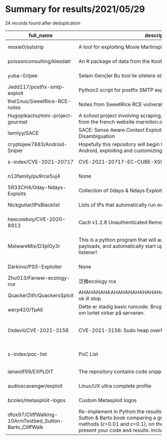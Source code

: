 
# Summary for results/2021/05/29
    
24 records found after deduplication

| full_name | description | html_url | matched_list | matched_count | pushed_at | size | stargazers_count | language | forks_count |
|---------------------------------------------------------|------------------------------------------------------------------------------------------------------------------------------------------------------------------------------------------------------------------------------------------------------------------|----------------------------------------------------------------------------|---------------------------------------------|-----------------|---------------------------|--------|--------------------|------------------|---------------|
| moxie0/sslstrip | A tool for exploiting Moxie Marlinspike's SSL "stripping" attack. | https://github.com/moxie0/sslstrip | ['exploit'] | 1 | 2021-05-29 01:53:12+00:00 | 519 | 1641 | Python | 387 |
| poissonconsulting/klexdatr | An R package of data from the Kootenay Lake Exploitation Study | https://github.com/poissonconsulting/klexdatr | ['exploit'] | 1 | 2021-05-29 21:00:07+00:00 | 38837 | 0 | R | 1 |
| yuba-0/qwe | Selam Gençler Bu tool ile sitelere otomatik exploit basabilirsiniz. | https://github.com/yuba-0/qwe | ['exploit'] | 1 | 2021-05-29 20:56:48+00:00 | 0 | 0 | | 0 |
| Jedd117/postfix-smtp-exploit | Python3 script for postfix SMTP exploit. | https://github.com/Jedd117/postfix-smtp-exploit | ['exploit'] | 1 | 2021-05-29 18:22:43+00:00 | 0 | 0 | | 0 |
| thel1nus/SweetRice-RCE-notes | Notes from SweetRice RCE vulnerability and "Lazy admin" CTF. | https://github.com/thel1nus/SweetRice-RCE-notes | ['rce'] | 1 | 2021-05-29 12:19:21+00:00 | 934 | 3 | | 0 |
| Hugopikachu/mini-project-gourmet | A school project involving scraping, cleaning and exploiting data from the french website marmiton.org | https://github.com/Hugopikachu/mini-project-gourmet | ['exploit'] | 1 | 2021-05-29 12:21:09+00:00 | 289 | 0 | Jupyter Notebook | 0 |
| lwmlyy/SACE | SACE: Sense Aware Context Exploitation for Word Sense Disambiguation | https://github.com/lwmlyy/SACE | ['exploit'] | 1 | 2021-05-29 08:44:57+00:00 | 0 | 0 | | 0 |
| cryptojew7883/Android-Sniper | Hopefully this repository will begin to enlighten me on the ways of Android, exploiting and customizing them! | https://github.com/cryptojew7883/Android-Sniper | ['exploit'] | 1 | 2021-05-29 08:31:03+00:00 | 0 | 0 | | 0 |
| s-index/CVE-2021-20717 | CVE-2021-20717-EC-CUBE-XSS | https://github.com/s-index/CVE-2021-20717 | ['cve-2'] | 1 | 2021-05-29 08:12:04+00:00 | 1 | 0 | | 0 |
| n13family/pu9rce5uj4 | None | https://github.com/n13family/pu9rce5uj4 | ['rce'] | 1 | 2021-05-29 07:34:15+00:00 | 0 | 0 | | 0 |
| 5R33CH4/0day-Ndays-Exploits | Collection of 0days & Ndays Exploits | https://github.com/5R33CH4/0day-Ndays-Exploits | ['0day', 'exploit'] | 2 | 2021-05-29 07:04:38+00:00 | 0 | 0 | | 0 |
| Nickguitar/IPsBlacklist | Lists of IPs that automatically run exploits on webservers | https://github.com/Nickguitar/IPsBlacklist | ['exploit'] | 1 | 2021-05-29 05:27:27+00:00 | 9 | 3 | | 0 |
| hexcowboy/CVE-2020-8813 | Cacti v1.2.8 Unauthenticated Remote Code Execution | https://github.com/hexcowboy/CVE-2020-8813 | ['cve-2', 'remote code execution'] | 2 | 2021-05-29 12:34:33+00:00 | 6 | 0 | Python | 0 |
| MalwareMix/D3pl0y3r | This is a python program that will automate making msfvenom payloads, and automatically start up metasploit and start up a listener! | https://github.com/MalwareMix/D3pl0y3r | ['metasploit module OR metasploit payload'] | 1 | 2021-05-29 06:10:34+00:00 | 29 | 2 | Python | 0 |
| Darkinsi/PS5-Exploiter | None | https://github.com/Darkinsi/PS5-Exploiter | ['exploit'] | 1 | 2021-05-29 15:10:48+00:00 | 1965 | 0 | JavaScript | 0 |
| Zhu013/Fanwei-ecology-rce | 泛微ecology rce | https://github.com/Zhu013/Fanwei-ecology-rce | ['rce'] | 1 | 2021-05-29 05:46:10+00:00 | 712 | 1 | Python | 0 |
| QuackerZith/QuackersSploit | AHAHAHAHAAHAHAHAHAHAHAHAHHAHAHAHAHAHAHAHAHAHA ok ill stop | https://github.com/QuackerZith/QuackersSploit | ['sploit'] | 1 | 2021-05-29 07:40:53+00:00 | 166 | 0 | nan | 0 |
| werp420/TpAll | Dette er stadig basic runcode. Brug CEVA eller noget andet til at test om lortet virker på serveren. | https://github.com/werp420/TpAll | ['exploit'] | 1 | 2021-05-29 21:07:28+00:00 | 7 | 6 | Lua | 2 |
| 0xdevil/CVE-2021-3156 | CVE-2021-3156: Sudo heap overflow exploit for Debain 10 | https://github.com/0xdevil/CVE-2021-3156 | ['cve-2', 'exploit', 'heap overflow'] | 3 | 2021-05-29 10:48:54+00:00 | 276 | 34 | C | 8 |
| s-index/poc-list | PoC List | https://github.com/s-index/poc-list | ['exploit', 'vulnerability poc'] | 2 | 2021-05-29 08:23:03+00:00 | 86 | 4 | nan | 0 |
| ianwolf99/EXPLOIT | The repository contains code snippets to aid in exploit development | https://github.com/ianwolf99/EXPLOIT | ['exploit'] | 1 | 2021-05-29 06:10:47+00:00 | 75908 | 2 | PowerShell | 2 |
| audioscavenger/exploit | Linux/UX ultra complete profile | https://github.com/audioscavenger/exploit | ['exploit'] | 1 | 2021-05-29 03:30:54+00:00 | 8096 | 0 | Rich Text Format | 1 |
| bcoles/metasploit-logos | Custom Metasploit logos | https://github.com/bcoles/metasploit-logos | ['0day'] | 1 | 2021-05-29 05:25:48+00:00 | 1783 | 22 | Shell | 7 |
| dfox97/CliffWalking-10ArmTestbed_Sutton-Barto_CliffWalk | Re-implement in Python the results presented in Figure 2.2 of the Sutton & Barto book comparing a greedy method with two -greedy methods (𝜀=0.01 and 𝜀=0.1), on the 10-armed testbed, and present your code and results. Include a discussion of the exploratio | https://github.com/dfox97/CliffWalking-10ArmTestbed_Sutton-Barto_CliffWalk | ['exploit'] | 1 | 2021-05-29 22:41:41+00:00 | 216 | 0 | Python | 0 |
